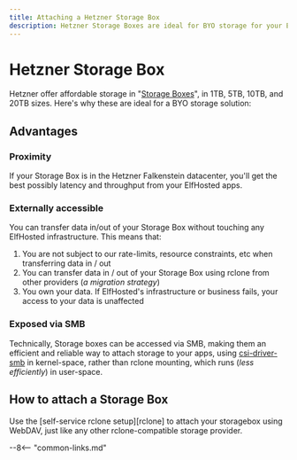 ```yaml
---
title: Attaching a Hetzner Storage Box
description: Hetzner Storage Boxes are ideal for BYO storage for your ElfHosted apps
---
```


# Hetzner Storage Box

Hetzner offer affordable storage in "[Storage Boxes](https://www.hetzner.com/storage/storage-box)", in 1TB, 5TB, 10TB, and 20TB sizes. Here's why these are ideal for a BYO storage solution:

## Advantages

### Proximity

If your Storage Box is in the Hetzner Falkenstein datacenter, you'll get the best possibly latency and throughput from your ElfHosted apps.

### Externally accessible

You can transfer data in/out of your Storage Box without touching any ElfHosted infrastructure. This means that:

1. You are not subject to our rate-limits, resource constraints, etc when transferring data in / out
2. You can transfer data in / out of your Storage Box using rclone from other providers (*a migration strategy*)
3. You own your data. If ElfHosted's infrastructure or business fails, your access to your data is unaffected

### Exposed via SMB

Technically, Storage boxes can be accessed via SMB, making them an efficient and reliable way to attach storage to your apps, using [csi-driver-smb](https://github.com/kubernetes-csi/csi-driver-smb) in kernel-space, rather than rclone mounting, which runs (*less efficiently*) in user-space.

## How to attach a Storage Box

Use the [self-service rclone setup][rclone] to attach your storagebox using WebDAV, just like any other rclone-compatible storage provider.

--8<-- "common-links.md"
